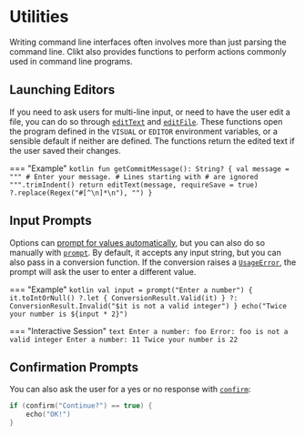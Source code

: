 # Utilities

Writing command line interfaces often involves more than just parsing
the command line. Clikt also provides functions to perform actions
commonly used in command line programs.

## Launching Editors

If you need to ask users for multi-line input, or need to have the user edit a file, you can do so
through [`editText`][editText] and [`editFile`][editFile]. These functions open the
program defined in the `VISUAL` or `EDITOR` environment variables, or a sensible default if neither
are defined. The functions return the edited text if the user saved their changes.

=== "Example"
    ```kotlin
    fun getCommitMessage(): String? {
        val message = """
        # Enter your message.
        # Lines starting with # are ignored
        """.trimIndent()
        return editText(message, requireSave = true)
                ?.replace(Regex("#[^\n]*\n"), "")
    }
    ```

## Input Prompts

Options can [prompt for values automatically][prompting-for-input], but you can also do
so manually with [`prompt`][prompt]. By
default, it accepts any input string, but you can also pass in a conversion function. If the
conversion raises a [`UsageError`][UsageError],
the prompt will ask the user to enter a different value.

=== "Example"
    ```kotlin
    val input = prompt("Enter a number") {
        it.toIntOrNull()
            ?.let { ConversionResult.Valid(it) }
            ?: ConversionResult.Invalid("$it is not a valid integer")
    }
    echo("Twice your number is ${input * 2}")
    ```

=== "Interactive Session"
    ```text
    Enter a number: foo
    Error: foo is not a valid integer
    Enter a number: 11
    Twice your number is 22
    ```

## Confirmation Prompts

You can also ask the user for a yes or no response with
[`confirm`][confirm]:

```kotlin
if (confirm("Continue?") == true) {
    echo("OK!")
}
```


[confirm]:             api/clikt/com.github.ajalt.clikt.core/-clikt-command/confirm.html
[editFile]:            api/clikt/com.github.ajalt.clikt.output/-term-ui/edit-file.html
[editText]:            api/clikt/com.github.ajalt.clikt.output/-term-ui/edit-text.html
[prompt]:              api/clikt/com.github.ajalt.clikt.core/-clikt-command/prompt.html
[prompting-for-input]: options.md#prompting-for-input
[UsageError]:          api/clikt/com.github.ajalt.clikt.core/-usage-error/index.html
